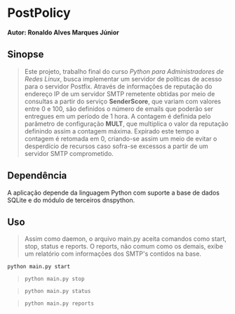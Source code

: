  PostPolicy
=================
**Autor: Ronaldo Alves Marques Júnior**

Sinopse
-------

> Este projeto, trabalho final do curso *Python para Administradores de Redes Linux*,
busca implementar um servidor de políticas de acesso para o servidor Postfix. Através
de informações de reputação do endereço IP de um servidor SMTP remetente obtidas por meio 
de consultas a partir do serviço **SenderScore**, que variam com valores entre 0 e 100, 
são definidos o número de emails que poderão ser entregues em um período de 1 hora. A contagem
é definida pelo parâmetro de configuração **MULT**, que multiplica o valor da reputação definindo assim
a contagem máxima.
>Expirado este tempo a contagem é retomada em 0, criando-se assim um meio de evitar o 
desperdício de recursos caso sofra-se excessos a partir de um servidor SMTP comprometido.

Dependência
-----------
A aplicação depende da linguagem Python com suporte a base de dados SQLite e do módulo de terceiros
dnspython.

Uso
----
> Assim como daemon, o arquivo main.py aceita comandos como start, stop, status e reports. O reports,
não comum como os demais, exibe um relatório com informações dos SMTP's contidos na base.
>
`python main.py start` 

>`python main.py stop` 

>`python main.py status` 

>`python main.py reports` 
